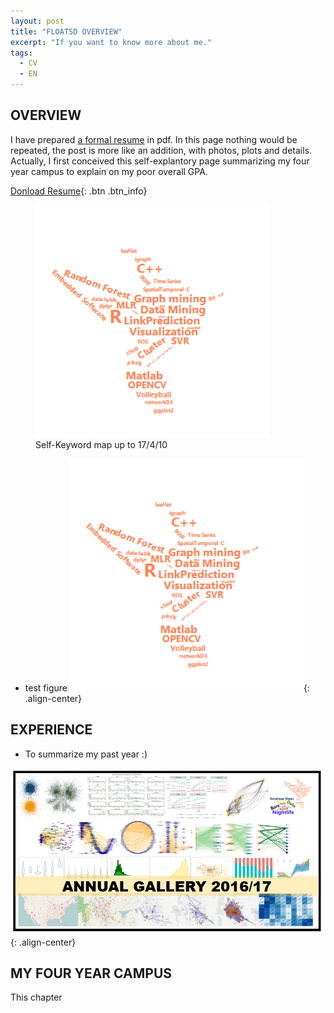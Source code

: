 ```yaml
---
layout: post
title: "FLOATSD OVERVIEW"
excerpt: "If you want to know more about me."
tags:
  - CV
  - EN
---
```


## OVERVIEW

I have prepared [a formal resume](https://github.com/floatSDSDS/floatsdsds.github.io/raw/master/_data/Lu%20Fan%20DM.pdf) in pdf. In this page nothing would be repeated, the post is more like an addition, with photos, plots and details. Actually, I first conceived this self-explantory page summarizing my four year campus to explain on my poor overall GPA.

[Donload Resume](https://github.com/floatSDSDS/floatsdsds.github.io/raw/master/_data/Lu%20Fan%20DM.pdf){: .btn .btn_info}

<figure>
	<a href="https://raw.githubusercontent.com/floatSDSDS/floatsdsds.github.io/master/images/WC6.png"><img src="https://raw.githubusercontent.com/floatSDSDS/floatsdsds.github.io/master/images/WC6.png"></a>
	<figcaption>Self-Keyword map up to 17/4/10</figcaption>
</figure>

- test figure
![image-center](https://raw.githubusercontent.com/floatSDSDS/floatsdsds.github.io/master/images/WC6.png){: .align-center}


## EXPERIENCE

- To summarize my past year :)

![image-center](https://raw.githubusercontent.com/floatSDSDS/floatsdsds.github.io/master/images/annualSummary1617.png){: .align-center}

## MY FOUR YEAR CAMPUS

This chapter
